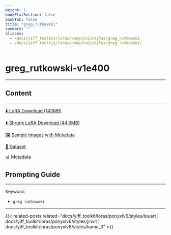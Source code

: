 ```yaml
---
weight: 1
bookFlatSection: false
bookToC: false
title: "greg_rutkowski"
summary: ""
aliases:
  - /docs/yiff_toolkit/loras/ponyxlv6/styles/greg_rutkowski
  - /docs/yiff_toolkit/loras/ponyxlv6/styles/greg_rutkowski/
---
```


<!--markdownlint-disable MD025 MD033 -->

# greg_rutkowski-v1e400

---

## Content

---

[⬇️ LoRA Download (143MB)](https://huggingface.co/k4d3/yiff_toolkit/resolve/main/ponyxl_loras/greg_rutkowski-v1e400.safetensors?download=true)

[⬇️ Shrunk LoRA Download (44.6MB)](https://huggingface.co/k4d3/yiff_toolkit/resolve/main/ponyxl_loras_shrunk_2/greg_rutkowski-v1e400_frockpt1_th-3.55.safetensors?download=true)

[🖼️ Sample Images with Metadata](https://huggingface.co/k4d3/yiff_toolkit/tree/main/static/{})

[📐 Dataset](https://huggingface.co/datasets/k4d3/furry/tree/main/by_greg_rutkowski)

[📊 Metadata](https://huggingface.co/k4d3/yiff_toolkit/raw/main/ponyxl_loras/greg_rutkowski-v1e400.json)

## Prompting Guide

---

Keyword:

- `greg rutkowski`

---

<!--
HUGO_SEARCH_EXCLUDE_START
-->
{{< related-posts related="docs/yiff_toolkit/loras/ponyxlv6/styles/louart | docs/yiff_toolkit/loras/ponyxlv6/styles/jinxit | docs/yiff_toolkit/loras/ponyxlv6/styles/kame_3" >}}
<!--
HUGO_SEARCH_EXCLUDE_END
-->
